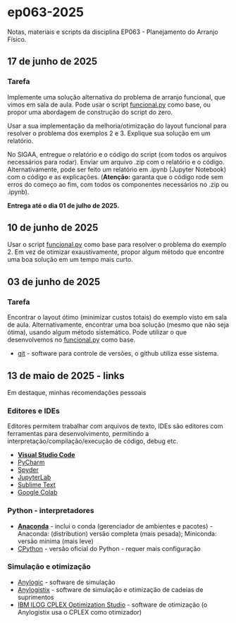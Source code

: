 # ep063-2025

Notas, materiais e scripts da disciplina EP063 - Planejamento do Arranjo Físico.

## 17 de junho de 2025

### **Tarefa**

Implemente uma solução alternativa do problema de arranjo funcional, que vimos em sala de aula. Pode usar o script [funcional.py](funcional.py) como base, ou propor uma abordagem de construção do script do zero.

Usar a sua implementação da melhoria/otimização do layout funcional para resolver o problema dos exemplos 2 e 3.
Explique sua solução em um relatório.

No SIGAA, entregue o relatório e o código do script (com todos os arquivos necessários para rodar). Enviar um arquivo .zip com o relatório e o código. Alternativamente, pode ser feito um relatório em .ipynb (Jupyter Notebook) com o código e as explicações. (**Atenção:** garanta que o código rode sem erros do começo ao fim, com todos os componentes necessários no .zip ou .ipynb).

**Entrega até o dia 01 de julho de 2025.**

## 10 de junho de 2025

Usar o script [funcional.py](funcional.py) como base para resolver o problema do exemplo 2. Em vez de otimizar exaustivamente, propor algum método que encontre uma boa solução em um tempo mais curto.

## 03 de junho de 2025

### **Tarefa**

Encontrar o layout ótimo (minimizar custos totais) do exemplo visto em sala de aula.
Alternativamente, encontrar uma boa solução (mesmo que não seja ótima), usando algum método sistemático.
Pode utilizar o que desenvolvemos no [funcional.py](funcional.py) como base.

- [git](https://git-scm.com) - software para controle de versões, o github utiliza esse sistema.

## 13 de maio de 2025 - links

Em destaque, minhas recomendações pessoais

### Editores e IDEs

Editores permitem trabalhar com arquivos de texto, IDEs são editores com ferramentas para desenvolvimento, permitindo a interpretação/compilação/execução de código, debug etc.

- [**Visual Studio Code**](https://code.visualstudio.com/)
- [PyCharm](https://www.jetbrains.com/pycharm/)
- [Spyder](https://www.spyder-ide.org/)
- [JupyterLab](https://jupyter.org/)
- [Sublime Text](https://www.sublimetext.com/)
- [Google Colab](https://colab.research.google.com/)

### Python - interpretadores

- [**Anaconda**](https://www.anaconda.com/download) - inclui o conda (gerenciador de ambientes e pacotes) - Anaconda: (distribution) versão completa (mais pesada); Miniconda: versão mínima (mais leve)
- [CPython](https://www.python.org/downloads/) - versão oficial do Python - requer mais configuração

### Simulação e otimização

- [Anylogic](https://www.anylogic.com/) - software de simulação
- [Anylogistix](https://www.anylogistix.com/) - software de simulação e otimização de cadeias de suprimentos
- [IBM ILOG CPLEX Optimization Studio](https://www.ibm.com/products/ilog-cplex-optimization-studio) - software de otimização (o Anylogistix usa o CPLEX como otimizador)
